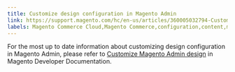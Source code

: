 ```yaml
---
title: Customize design configuration in Magento Admin
link: https://support.magento.com/hc/en-us/articles/360005032794-Customize-design-configuration-in-Magento-Admin
labels: Magento Commerce Cloud,Magento Commerce,configuration,content,magento,admin,custom,design,store,2.1.x,stores,how to,2.0
---
```


<p>For the most up to date information about customizing design configuration in Magento Admin, please refer to <a href="https://devdocs.magento.com/guides/v2.4/howdoi/admin/customize_admin.html">Customize Magento Admin design</a> in Magento Developer Documentation. </p>